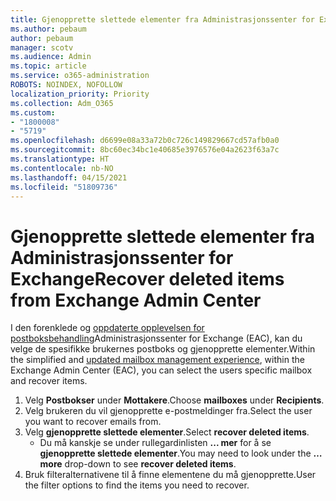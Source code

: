 ```yaml
---
title: Gjenopprette slettede elementer fra Administrasjonssenter for Exchange
ms.author: pebaum
author: pebaum
manager: scotv
ms.audience: Admin
ms.topic: article
ms.service: o365-administration
ROBOTS: NOINDEX, NOFOLLOW
localization_priority: Priority
ms.collection: Adm_O365
ms.custom:
- "1800008"
- "5719"
ms.openlocfilehash: d6699e08a33a72b0c726c149829667cd57afb0a0
ms.sourcegitcommit: 8bc60ec34bc1e40685e3976576e04a2623f63a7c
ms.translationtype: HT
ms.contentlocale: nb-NO
ms.lasthandoff: 04/15/2021
ms.locfileid: "51809736"
---
```

# <a name="recover-deleted-items-from-exchange-admin-center"></a><span data-ttu-id="7f839-102">Gjenopprette slettede elementer fra Administrasjonssenter for Exchange</span><span class="sxs-lookup"><span data-stu-id="7f839-102">Recover deleted items from Exchange Admin Center</span></span>

<span data-ttu-id="7f839-103">I den forenklede og [oppdaterte opplevelsen for postboksbehandling](https://admin.exchange.microsoft.com/#/mailboxes)Administrasjonssenter for Exchange (EAC), kan du velge de spesifikke brukernes postboks og gjenopprette elementer.</span><span class="sxs-lookup"><span data-stu-id="7f839-103">Within the simplified and [updated mailbox management experience](https://admin.exchange.microsoft.com/#/mailboxes), within the Exchange Admin Center (EAC), you can select the users specific mailbox and recover items.</span></span>

1. <span data-ttu-id="7f839-104">Velg **Postbokser** under **Mottakere**.</span><span class="sxs-lookup"><span data-stu-id="7f839-104">Choose **mailboxes** under **Recipients**.</span></span>
2. <span data-ttu-id="7f839-105">Velg brukeren du vil gjenopprette e-postmeldinger fra.</span><span class="sxs-lookup"><span data-stu-id="7f839-105">Select the user you want to recover emails from.</span></span>
3. <span data-ttu-id="7f839-106">Velg **gjenopprette slettede elementer**.</span><span class="sxs-lookup"><span data-stu-id="7f839-106">Select **recover deleted items**.</span></span>
    - <span data-ttu-id="7f839-107">Du må kanskje se under rullegardinlisten **... mer** for å se **gjenopprette slettede elementer**.</span><span class="sxs-lookup"><span data-stu-id="7f839-107">You may need to look under the **… more** drop-down to see **recover deleted items**.</span></span>
4. <span data-ttu-id="7f839-108">Bruk filteralternativene til å finne elementene du må gjenopprette.</span><span class="sxs-lookup"><span data-stu-id="7f839-108">User the filter options to find the items you need to recover.</span></span>
